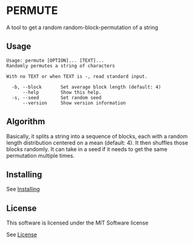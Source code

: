 # PERMUTE

A tool to get a random random-block-permutation of a string

## Usage

```
Usage: permute [OPTION]... [TEXT]...
Randomly permutes a string of characters

With no TEXT or when TEXT is -, read standard input.

  -b, --block		Set average block length (default: 4)
      --help		Show this help.
  -s, --seed		Set random seed
      --version		Show version information
```

## Algorithm

Basically, it splits a string into a sequence of blocks, each with a random length distribution centered on a mean (default: 4). It then shuffles those blocks randomly. It can take in a seed if it needs to get the same permutation multiple times.

## Installing

See [Installing](INSTALL.md)

## License

This software is licensed under the MIT Software license

See [License](LICENSE.md)

